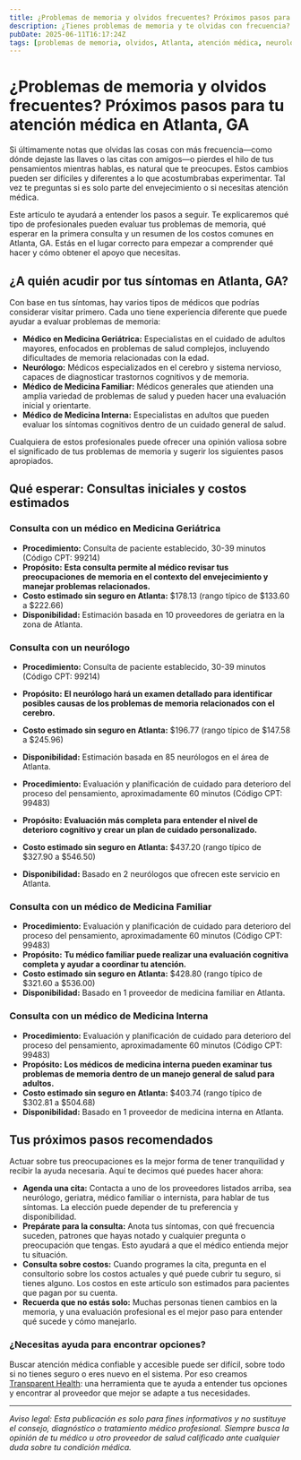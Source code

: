 ```yaml
---
title: ¿Problemas de memoria y olvidos frecuentes? Próximos pasos para tu atención médica en Atlanta, GA  
description: ¿Tienes problemas de memoria y te olvidas con frecuencia? Aprende a quién acudir, qué esperar en las consultas y costos en Atlanta, GA para avanzar en tu cuidado de salud.  
pubDate: 2025-06-11T16:17:24Z  
tags: [problemas de memoria, olvidos, Atlanta, atención médica, neurología, medicina geriátrica, medicina familiar, medicina interna]  
---
```


# ¿Problemas de memoria y olvidos frecuentes? Próximos pasos para tu atención médica en Atlanta, GA

Si últimamente notas que olvidas las cosas con más frecuencia—como dónde dejaste las llaves o las citas con amigos—o pierdes el hilo de tus pensamientos mientras hablas, es natural que te preocupes. Estos cambios pueden ser difíciles y diferentes a lo que acostumbrabas experimentar. Tal vez te preguntas si es solo parte del envejecimiento o si necesitas atención médica.

Este artículo te ayudará a entender los pasos a seguir. Te explicaremos qué tipo de profesionales pueden evaluar tus problemas de memoria, qué esperar en la primera consulta y un resumen de los costos comunes en Atlanta, GA. Estás en el lugar correcto para empezar a comprender qué hacer y cómo obtener el apoyo que necesitas.

## ¿A quién acudir por tus síntomas en Atlanta, GA?

Con base en tus síntomas, hay varios tipos de médicos que podrías considerar visitar primero. Cada uno tiene experiencia diferente que puede ayudar a evaluar problemas de memoria:

- **Médico en Medicina Geriátrica:** Especialistas en el cuidado de adultos mayores, enfocados en problemas de salud complejos, incluyendo dificultades de memoria relacionadas con la edad.  
- **Neurólogo:** Médicos especializados en el cerebro y sistema nervioso, capaces de diagnosticar trastornos cognitivos y de memoria.  
- **Médico de Medicina Familiar:** Médicos generales que atienden una amplia variedad de problemas de salud y pueden hacer una evaluación inicial y orientarte.  
- **Médico de Medicina Interna:** Especialistas en adultos que pueden evaluar los síntomas cognitivos dentro de un cuidado general de salud.

Cualquiera de estos profesionales puede ofrecer una opinión valiosa sobre el significado de tus problemas de memoria y sugerir los siguientes pasos apropiados.

## Qué esperar: Consultas iniciales y costos estimados

### Consulta con un médico en Medicina Geriátrica

- **Procedimiento:** Consulta de paciente establecido, 30-39 minutos (Código CPT: 99214)  
- **Propósito:** **Esta consulta permite al médico revisar tus preocupaciones de memoria en el contexto del envejecimiento y manejar problemas relacionados.**  
- **Costo estimado sin seguro en Atlanta:** $178.13 (rango típico de $133.60 a $222.66)  
- **Disponibilidad:** Estimación basada en 10 proveedores de geriatra en la zona de Atlanta.

### Consulta con un neurólogo

- **Procedimiento:** Consulta de paciente establecido, 30-39 minutos (Código CPT: 99214)  
- **Propósito:** **El neurólogo hará un examen detallado para identificar posibles causas de los problemas de memoria relacionados con el cerebro.**  
- **Costo estimado sin seguro en Atlanta:** $196.77 (rango típico de $147.58 a $245.96)  
- **Disponibilidad:** Estimación basada en 85 neurólogos en el área de Atlanta.

- **Procedimiento:** Evaluación y planificación de cuidado para deterioro del proceso del pensamiento, aproximadamente 60 minutos (Código CPT: 99483)  
- **Propósito:** **Evaluación más completa para entender el nivel de deterioro cognitivo y crear un plan de cuidado personalizado.**  
- **Costo estimado sin seguro en Atlanta:** $437.20 (rango típico de $327.90 a $546.50)  
- **Disponibilidad:** Basado en 2 neurólogos que ofrecen este servicio en Atlanta.

### Consulta con un médico de Medicina Familiar

- **Procedimiento:** Evaluación y planificación de cuidado para deterioro del proceso del pensamiento, aproximadamente 60 minutos (Código CPT: 99483)  
- **Propósito:** **Tu médico familiar puede realizar una evaluación cognitiva completa y ayudar a coordinar tu atención.**  
- **Costo estimado sin seguro en Atlanta:** $428.80 (rango típico de $321.60 a $536.00)  
- **Disponibilidad:** Basado en 1 proveedor de medicina familiar en Atlanta.

### Consulta con un médico de Medicina Interna

- **Procedimiento:** Evaluación y planificación de cuidado para deterioro del proceso del pensamiento, aproximadamente 60 minutos (Código CPT: 99483)  
- **Propósito:** **Los médicos de medicina interna pueden examinar tus problemas de memoria dentro de un manejo general de salud para adultos.**  
- **Costo estimado sin seguro en Atlanta:** $403.74 (rango típico de $302.81 a $504.68)  
- **Disponibilidad:** Basado en 1 proveedor de medicina interna en Atlanta.

## Tus próximos pasos recomendados

Actuar sobre tus preocupaciones es la mejor forma de tener tranquilidad y recibir la ayuda necesaria. Aquí te decimos qué puedes hacer ahora:

- **Agenda una cita:** Contacta a uno de los proveedores listados arriba, sea neurólogo, geriatra, médico familiar o internista, para hablar de tus síntomas. La elección puede depender de tu preferencia y disponibilidad.  
- **Prepárate para la consulta:** Anota tus síntomas, con qué frecuencia suceden, patrones que hayas notado y cualquier pregunta o preocupación que tengas. Esto ayudará a que el médico entienda mejor tu situación.  
- **Consulta sobre costos:** Cuando programes la cita, pregunta en el consultorio sobre los costos actuales y qué puede cubrir tu seguro, si tienes alguno. Los costos en este artículo son estimados para pacientes que pagan por su cuenta.  
- **Recuerda que no estás solo:** Muchas personas tienen cambios en la memoria, y una evaluación profesional es el mejor paso para entender qué sucede y cómo manejarlo.

### ¿Necesitas ayuda para encontrar opciones?

Buscar atención médica confiable y accesible puede ser difícil, sobre todo si no tienes seguro o eres nuevo en el sistema. Por eso creamos [Transparent Health](https://transparenthealth.ai): una herramienta que te ayuda a entender tus opciones y encontrar al proveedor que mejor se adapte a tus necesidades.

---

*Aviso legal: Esta publicación es solo para fines informativos y no sustituye el consejo, diagnóstico o tratamiento médico profesional. Siempre busca la opinión de tu médico u otro proveedor de salud calificado ante cualquier duda sobre tu condición médica.*  
